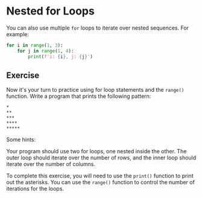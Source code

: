 # Nested for Loops

You can also use multiple `for` loops to iterate over nested sequences. For example:

```python
for i in range(1, 3):
    for j in range(1, 4):
        print(f'i: {i}, j: {j}')
```

## Exercise

Now it's your turn to practice using for loop statements and the `range()` function. Write a program that prints the following pattern:

```text
*
**
***
****
*****
```

Some hints:

Your program should use two for loops, one nested inside the other. The outer loop should iterate over the number of rows, and the inner loop should iterate over the number of columns.

To complete this exercise, you will need to use the `print()` function to print out the asterisks. You can use the `range()` function to control the number of iterations for the loops.

